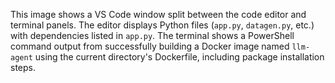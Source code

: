 This image shows a VS Code window split between the code editor and terminal panels. The editor displays Python files (`app.py`, `datagen.py`, etc.) with dependencies listed in `app.py`. The terminal shows a PowerShell command output from successfully building a Docker image named `llm-agent` using the current directory's Dockerfile, including package installation steps.